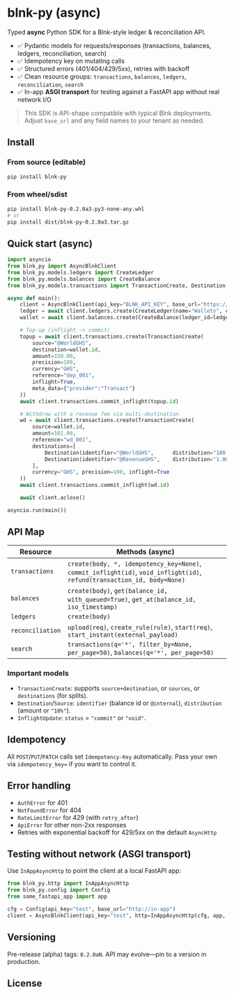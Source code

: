 # blnk-py (async)

Typed **async** Python SDK for a Blnk-style ledger & reconciliation API.

- ✅ Pydantic models for requests/responses (transactions, balances, ledgers, reconciliation, search)
- ✅ Idempotency key on mutating calls
- ✅ Structured errors (401/404/429/5xx), retries with backoff
- ✅ Clean resource groups: `transactions`, `balances`, `ledgers`, `reconciliation`, `search`
- ✅ In-app **ASGI transport** for testing against a FastAPI app without real network I/O

> This SDK is API-shape compatible with typical Blnk deployments. Adjust `base_url` and any field names to your tenant as needed.

## Install

### From source (editable)
```bash
pip install blnk-py
```

### From wheel/sdist
```bash
pip install blnk-py-0.2.0a3-py3-none-any.whl
# or
pip install dist/blnk-py-0.2.0a3.tar.gz
```

## Quick start (async)

```python
import asyncio
from blnk_py import AsyncBlnkClient
from blnk_py.models.ledgers import CreateLedger
from blnk_py.models.balances import CreateBalance
from blnk_py.models.transactions import TransactionCreate, Destination

async def main():
    client = AsyncBlnkClient(api_key="BLNK_API_KEY", base_url="https://your-tenant.blnk.example")
    ledger = await client.ledgers.create(CreateLedger(name="Wallets", currency="GHS", precision=100))
    wallet = await client.balances.create(CreateBalance(ledger_id=ledger.id, currency="GHS", precision=100))

    # Top-up (inflight -> commit)
    topup = await client.transactions.create(TransactionCreate(
        source="@WorldGHS",
        destination=wallet.id,
        amount=150.00,
        precision=100,
        currency="GHS",
        reference="dep_001",
        inflight=True,
        meta_data={"provider":"Transact"}
    ))
    await client.transactions.commit_inflight(topup.id)

    # Withdraw with a revenue fee via multi-destination
    wd = await client.transactions.create(TransactionCreate(
        source=wallet.id,
        amount=101.00,
        reference="wd_001",
        destinations=[
            Destination(identifier="@WorldGHS",      distribution="100.00"),
            Destination(identifier="@RevenueGHS",    distribution="1.00")
        ],
        currency="GHS", precision=100, inflight=True
    ))
    await client.transactions.commit_inflight(wd.id)

    await client.aclose()

asyncio.run(main())
```

## API Map

| Resource        | Methods (async)                                                                       |
|-----------------|----------------------------------------------------------------------------------------|
| `transactions`  | `create(body, *, idempotency_key=None)`, `commit_inflight(id)`, `void_inflight(id)`, `refund(transaction_id, body=None)` |
| `balances`      | `create(body)`, `get(balance_id, with_queued=True)`, `get_at(balance_id, iso_timestamp)` |
| `ledgers`       | `create(body)`                                                                         |
| `reconciliation`| `upload(req)`, `create_rule(rule)`, `start(req)`, `start_instant(external_payload)`    |
| `search`        | `transactions(q='*', filter_by=None, per_page=50)`, `balances(q='*', per_page=50)`     |

### Important models
- `TransactionCreate`: supports `source+destination`, or `sources`, or `destinations` (for splits).
- `Destination`/`Source`: `identifier` (balance id or `@internal`), `distribution` (amount or `"10%"`).
- `InflightUpdate`: `status` = `"commit"` or `"void"`.

## Idempotency

All `POST`/`PUT`/`PATCH` calls set `Idempotency-Key` automatically. Pass your own via `idempotency_key=` if you want to control it.

## Error handling

- `AuthError` for 401
- `NotFoundError` for 404
- `RateLimitError` for 429 (with `retry_after`)
- `ApiError` for other non-2xx responses
- Retries with exponential backoff for 429/5xx on the default `AsyncHttp`

## Testing without network (ASGI transport)

Use `InAppAsyncHttp` to point the client at a local FastAPI app:

```python
from blnk_py.http import InAppAsyncHttp
from blnk_py.config import Config
from some_fastapi_app import app

cfg = Config(api_key="test", base_url="http://in-app")
client = AsyncBlnkClient(api_key="test", http=InAppAsyncHttp(cfg, app, base_prefix="/blnk"))
```

## Versioning

Pre-release (alpha) tags: `0.2.0aN`. API may evolve—pin to a version in production.

## License
